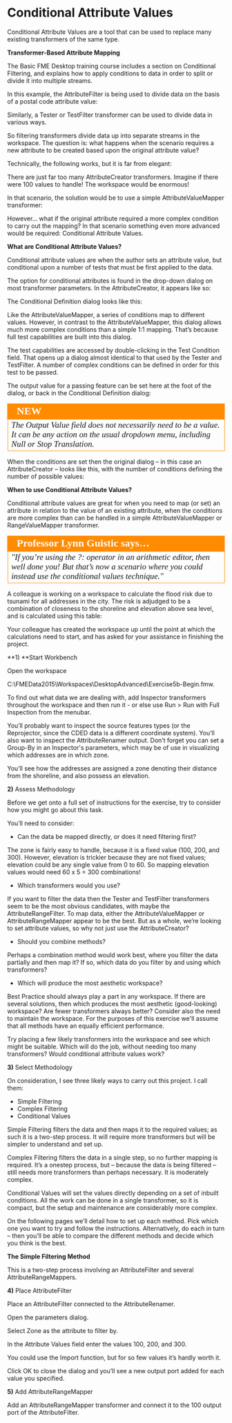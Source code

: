 # Conditional Attribute Values

Conditional Attribute Values are a tool that can be used to replace many existing transformers of the same type.

**Transformer-Based Attribute Mapping**

The Basic FME Desktop training course includes a section on Conditional Filtering, and explains how to apply conditions to data in order to split or divide it into multiple streams.

In this example, the AttributeFilter is being used to divide data on the basis of a postal code attribute value:

Similarly, a Tester or TestFilter transformer can be used to divide data in various ways.

So filtering transformers divide data up into separate streams in the workspace. The question is: what happens when the scenario requires a new attribute to be created based upon the original attribute value?

Technically, the following works, but it is far from elegant:

There are just far too many AttributeCreator transformers. Imagine if there were 100 values to handle! The workspace would be enormous!

In that scenario, the solution would be to use a simple AttributeValueMapper transformer:

However… what if the original attribute required a more complex condition to carry out the mapping? In that scenario something even more advanced would be required: Conditional Attribute Values.

**What are Conditional Attribute Values?**

Conditional attribute values are when the author sets an attribute value, but conditional upon a number of tests that must be first applied to the data.

The option for conditional attributes is found in the drop-down dialog on most transformer parameters. In the AttributeCreator, it appears like so:

The Conditional Definition dialog looks like this:

Like the AttributeValueMapper, a series of conditions map to different values. However, in contrast to the AttributeValueMapper, this dialog allows much more complex conditions than a simple 1:1 mapping. That’s because full test capabilities are built into this dialog.

The test capabilities are accessed by double-clicking in the Test Condition field. That opens up a dialog almost identical to that used by the Tester and TestFilter. A number of complex conditions can be defined in order for this test to be passed.

The output value for a passing feature can be set here at the foot of the dialog, or back in the Conditional Definition dialog:

<table style="border-spacing: 0px">
<tr>
<td style="vertical-align:middle;background-color:darkorange;border: 2px solid darkorange">
<i class="fa fa-bolt fa-lg fa-pull-left fa-fw" style="color:white;padding-right: 12px;vertical-align:text-top"></i>
<span style="color:white;font-size:x-large;font-weight: bold;font-family:serif">NEW</span>
</td>
</tr>

<tr>
<td style="border: 1px solid darkorange">
<span style="font-family:serif; font-style:italic; font-size:larger">
The Output Value
field does not
necessarily need
to be a value. It
can be any action
on the usual dropdown
menu,
including Null or
Stop Translation.
</span>
</td>
</tr>
</table>

When the conditions are set then the original dialog – in this case an AttributeCreator – looks like this, with the number of conditions defining the number of possible values:

**When to use Conditional Attribute Values?**

Conditional attribute values are great for when you need to map (or set) an attribute in relation to the value of an existing attribute, when the conditions are more complex than can be handled in a simple AttributeValueMapper or RangeValueMapper transformer.

<table style="border-spacing: 0px">
<tr>
<td style="vertical-align:middle;background-color:darkorange;border: 2px solid darkorange">
<i class="fa fa-quote-left fa-lg fa-pull-left fa-fw" style="color:white;padding-right: 12px;vertical-align:text-top"></i>
<span style="color:white;font-size:x-large;font-weight: bold;font-family:serif">Professor Lynn Guistic says…</span>
</td>
</tr>

<tr>
<td style="border: 1px solid darkorange">
<span style="font-family:serif; font-style:italic; font-size:larger">
"If you’re using the ?: operator in an arithmetic editor, then well done you!
But that’s now a scenario where you could instead use the conditional
values technique."
</span>
</td>
</tr>
</table>

A colleague is working on a workspace to calculate the flood risk due to tsunami for all addresses in the city. The risk is adjudged to be a combination of closeness to the shoreline and elevation above sea level, and is calculated using this table:



Your colleague has created the workspace up until the point at which the calculations need to start, and has asked for your assistance in finishing the project.

**1) **Start Workbench

Open the workspace 

C:\FMEData2015\Workspaces\DesktopAdvanced\Exercise5b-Begin.fmw.

To find out what data we are dealing with, add Inspector transformers throughout the workspace and then run it - or else use Run > Run with Full Inspection from the menubar.

You’ll probably want to inspect the source features types (or the Reprojector, since the CDED data is a different coordinate system). You’ll also want to inspect the AttributeRenamer output.
Don’t forget you can set a Group-By in an Inspector's parameters, which may be of use in visualizing which addresses are in which zone.

You’ll see how the addresses are assigned a zone denoting their distance from the shoreline, and also possess an elevation.

**2)** Assess Methodology

Before we get onto a full set of instructions for the exercise, try to consider how you might go about this task.

You’ll need to consider:

- Can the data be mapped directly, or does it need filtering first?

The zone is fairly easy to handle, because it is a fixed value (100, 200, and 300).
However, elevation is trickier because they are not fixed values; elevation could be any single value from 0 to 60. So mapping elevation values would need 60 x 5 = 300 combinations!

- Which transformers would you use?

If you want to filter the data then the Tester and TestFilter transformers seem to be the most obvious candidates, with maybe the AttributeRangeFilter. To map data, either the AttributeValueMapper or AttributeRangeMapper appear to be the best. But as a whole, we’re looking to set attribute values, so why not just use the AttributeCreator?

- Should you combine methods?

Perhaps a combination method would work best, where you filter the data partially and then map it? If so, which data do you filter by and using which transformers?

- Which will produce the most aesthetic workspace?

Best Practice should always play a part in any workspace. If there are several solutions, then which produces the most aesthetic (good-looking) workspace? Are fewer transformers always better? Consider also the need to maintain the workspace. For the purposes of this exercise we'll assume that all methods have an equally efficient performance.

Try placing a few likely transformers into the workspace and see which might be suitable.
Which will do the job, without needing too many transformers? Would conditional attribute values work?

**3)** Select Methodology

On consideration, I see three likely ways to carry out this project. I call them:

- Simple Filtering
- Complex Filtering
- Conditional Values

Simple Filtering filters the data and then maps it to the required values; as such it is a two-step process. It will require more transformers but will be simpler to understand and set up.

Complex Filtering filters the data in a single step, so no further mapping is required. It’s a onestep process, but – because the data is being filtered – still needs more transformers than perhaps necessary. It is moderately complex.

Conditional Values will set the values directly depending on a set of inbuilt conditions. All the work can be done in a single transformer, so it is compact, but the setup and maintenance are considerably more complex.

On the following pages we’ll detail how to set up each method. Pick which one you want to try and follow the instructions. Alternatively, do each in turn – then you’ll be able to compare the different methods and decide which you think is the best.

**The Simple Filtering Method**

This is a two-step process involving an AttributeFilter and several AttributeRangeMappers.

**4)** Place AttributeFilter

Place an AttributeFilter connected to the AttributeRenamer.

Open the parameters dialog.

Select Zone as the attribute to filter by.

In the Attribute Values field enter the values 100, 200, and 300.

You could use the Import function, but for so few values it’s hardly worth it.

Click OK to close the dialog and you’ll see a new output port added for each value you specified.

**5)** Add AttributeRangeMapper

Add an AttributeRangeMapper transformer and connect it to the 100 output port of the AttributeFilter.